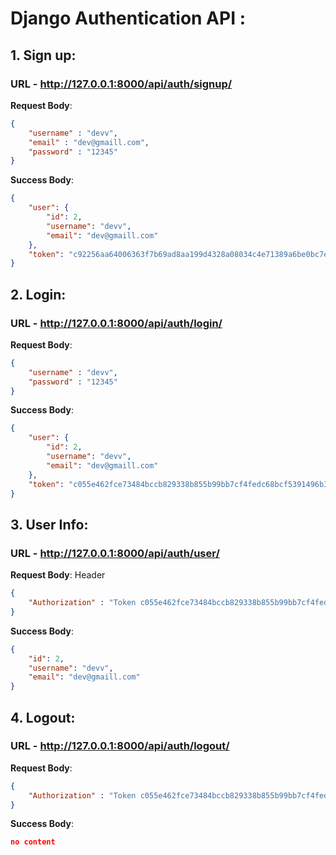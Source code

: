# Django Authentication API :

## 1. Sign up:
### URL - http://127.0.0.1:8000/api/auth/signup/
**Request Body**:
```json
{
    "username" : "devv",
    "email" : "dev@gmaill.com",
    "password" : "12345"
}
```
**Success Body**:
```json
{
    "user": {
        "id": 2,
        "username": "devv",
        "email": "dev@gmaill.com"
    },
    "token": "c92256aa64006363f7b69ad8aa199d4328a08034c4e71389a6be0bc7ef96d0ba"
}
```

## 2. Login:
### URL - http://127.0.0.1:8000/api/auth/login/
**Request Body**:
```json
{
    "username" : "devv",
    "password" : "12345"
}
```
**Success Body**:
```json
{
    "user": {
        "id": 2,
        "username": "devv",
        "email": "dev@gmaill.com"
    },
    "token": "c055e462fce73484bccb829338b855b99bb7cf4fedc68bcf5391496b357d27d8"
}
```

## 3. User Info:
### URL - http://127.0.0.1:8000/api/auth/user/
**Request Body**: Header
```json
{
    "Authorization" : "Token c055e462fce73484bccb829338b855b99bb7cf4fedc68bcf5391496b357d27d8",
}
```
**Success Body**:
```json
{
    "id": 2,
    "username": "devv",
    "email": "dev@gmaill.com"
}
```

## 4. Logout:
### URL - http://127.0.0.1:8000/api/auth/logout/
**Request Body**: 
```json
{
    "Authorization" : "Token c055e462fce73484bccb829338b855b99bb7cf4fedc68bcf5391496b357d27d8",
}
```
**Success Body**:
```json
no content
```



